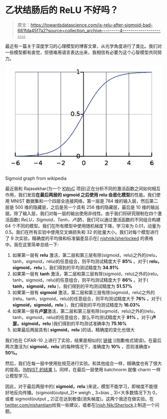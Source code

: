 # 乙状结肠后的 ReLU 不好吗？

> 原文：<https://towardsdatascience.com/is-relu-after-sigmoid-bad-661fda45f7a2?source=collection_archive---------4----------------------->

最近有一篇关于深度学习的心理模型的博客文章，从光学角度进行了类比。我们对一些模型都有直觉，但很难用语言表达出来，我相信有必要为这个心智模型共同努力。

![](img/9c8d1f0e90dfa79a3500d8c31a9713da.png)

Sigmoid graph from wikipedia

最近我和 Rajasekhar(为一个 [KWoC](https://kwoc.kossiitkgp.in/) 项目)正在分析不同的激活函数之间如何相互作用，我们发现**在最后两层的 sigmoid 之后使用 relu 会恶化模型**的性能。我们使用 MNIST 数据集和一个四层全连接网络，第一层是 784 维的输入层，然后第二层是 500 维的隐藏层，之后是另一个具有 256 维的隐藏层，最后是 10 维的输出层。除了输入层，我们对每一层的输出使用非线性。由于我们将研究限制在四个激活函数( *ReLU，Sigmoid，Tanh，卢瑟*)，我们可以通过激活函数的不同组合构建 64 个不同的模型。我们在所有模型中使用随机梯度下降，学习率为 0.01，动量为 0.5。我们在所有实验中使用交叉熵损失和 32 的批量大小。我们对每个模型进行了 9 次实验，精确度的平均值和标准偏差显示在[ [nishnik/sherlocked](https://github.com/nishnik/sherlocked/blob/master/inspect_activations/Activations_Results_multiple_iterations.md) 的表格中。我在这里简单总结一下:

1.  如果第一层有 **relu** 激活，第二层和第三层有除(sigmoid，relu)之外的(relu，tanh，sigmoid，relu)的任意组合，则平均测试精度大于 **85%** 。对于( **relu，sigmoid，relu** )，我们得到的平均测试精度为 **34.91%**
2.  如果第一层有 **tanh** 激活，第二层和第三层有除(sigmoid，relu)之外的(relu，tanh，sigmoid，relu)的任意组合，则平均测试精度大于 **86%** 。对于( **tanh，sigmoid，relu** )，我们得到的平均测试精度为 **51.57%**
3.  如果第一层有 **sigmoid** 激活，第二层和第三层有除(sigmoid，relu)之外的(relu，tanh，sigmoid，relu)的任意组合，则平均测试精度大于 **76%** 。对于( **sigmoid，sigmoid，relu** )，我们得到的平均测试精度为 **16.03%**
4.  如果第一层有**卢瑟**激活，第二层和第三层有除(sigmoid，relu)之外的(relu，tanh，sigmoid，relu)的任意组合，那么平均测试精度大于 **91%** 。对于(**卢瑟，sigmoid，relu** )我们得到的平均测试准确率为 **75.16%**
5.  如果最后两层具有( **sigmoid，relu** )的话，精确度的变化也很大

我们也在 CIFAR-10 上进行了实验，结果是相似的[ [链接](https://github.com/rajasekharmekala/sherlocked/blob/c99a8e8df7059a91220f439c762382e4f5ffc973/inspect_activations/CIFAR/Results.md) ](抱歉格式错误)。在最后两次激活为( **sigmoid，relu** )的每种情况下，准确度为 **10%** ，否则准确度≥ **50%。**

然后，我们在每一层中使用批规范进行实验。和其他组合一样，精确度也有了很大的提高。[[MNIST 的结果](https://github.com/nishnik/sherlocked/blob/master/inspect_activations/batchNorm/BatchNormResults.md) ]。同样，在最后一层使用 batchnorm 就像 charm 一样让模型学习。

因此，对于最后两层中的( **sigmoid，relu** )来说，模型不能学习，即梯度不能很好地反向传播。(sigmoid(output_2)* weigh _ 3+bias _ 3)<大多数情况下为 0，或者 sigmoid(output _ 2)正在达到极值(消失梯度)。这两个我还在做实验。在[twitter.com/nishantiam](https://twitter.com/nishantiam)给我一些建议，或者在[[nish Nik/Sherlock](https://github.com/nishnik/sherlocked)上制造一个问题。
